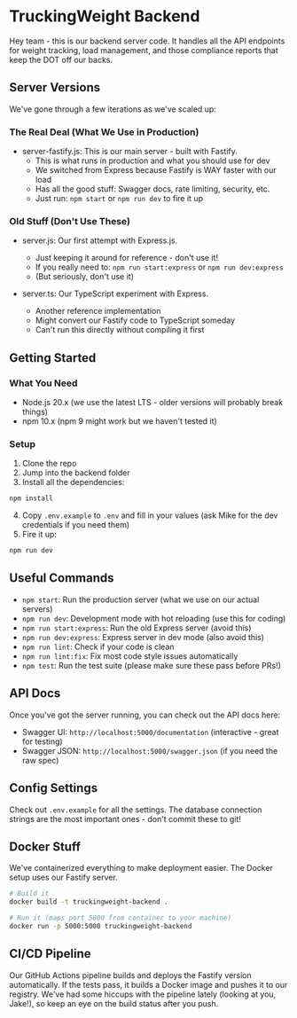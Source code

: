 # TruckingWeight Backend

Hey team - this is our backend server code. It handles all the API endpoints for weight tracking, load management, and those compliance reports that keep the DOT off our backs.

## Server Versions

We've gone through a few iterations as we've scaled up:

### The Real Deal (What We Use in Production)

- server-fastify.js: This is our main server - built with Fastify.
  - This is what runs in production and what you should use for dev
  - We switched from Express because Fastify is WAY faster with our load
  - Has all the good stuff: Swagger docs, rate limiting, security, etc.
  - Just run: `npm start` or `npm run dev` to fire it up

### Old Stuff (Don't Use These)

- server.js: Our first attempt with Express.js.

  - Just keeping it around for reference - don't use it!
  - If you really need to: `npm run start:express` or `npm run dev:express`
  - (But seriously, don't use it)

- server.ts: Our TypeScript experiment with Express.
  - Another reference implementation
  - Might convert our Fastify code to TypeScript someday
  - Can't run this directly without compiling it first

## Getting Started

### What You Need

- Node.js 20.x (we use the latest LTS - older versions will probably break things)
- npm 10.x (npm 9 might work but we haven't tested it)

### Setup

1. Clone the repo
2. Jump into the backend folder
3. Install all the dependencies:

```bash
npm install
```

4. Copy `.env.example` to `.env` and fill in your values (ask Mike for the dev credentials if you need them)
5. Fire it up:

```bash
npm run dev
```

## Useful Commands

- `npm start`: Run the production server (what we use on our actual servers)
- `npm run dev`: Development mode with hot reloading (use this for coding)
- `npm run start:express`: Run the old Express server (avoid this)
- `npm run dev:express`: Express server in dev mode (also avoid this)
- `npm run lint`: Check if your code is clean
- `npm run lint:fix`: Fix most code style issues automatically
- `npm test`: Run the test suite (please make sure these pass before PRs!)

## API Docs

Once you've got the server running, you can check out the API docs here:

- Swagger UI: `http://localhost:5000/documentation` (interactive - great for testing)
- Swagger JSON: `http://localhost:5000/swagger.json` (if you need the raw spec)

## Config Settings

Check out `.env.example` for all the settings. The database connection strings are the most important ones - don't commit these to git!

## Docker Stuff

We've containerized everything to make deployment easier. The Docker setup uses our Fastify server.

```bash
# Build it
docker build -t truckingweight-backend .

# Run it (maps port 5000 from container to your machine)
docker run -p 5000:5000 truckingweight-backend
```

## CI/CD Pipeline

Our GitHub Actions pipeline builds and deploys the Fastify version automatically. If the tests pass, it builds a Docker image and pushes it to our registry. We've had some hiccups with the pipeline lately (looking at you, Jake!), so keep an eye on the build status after you push.
